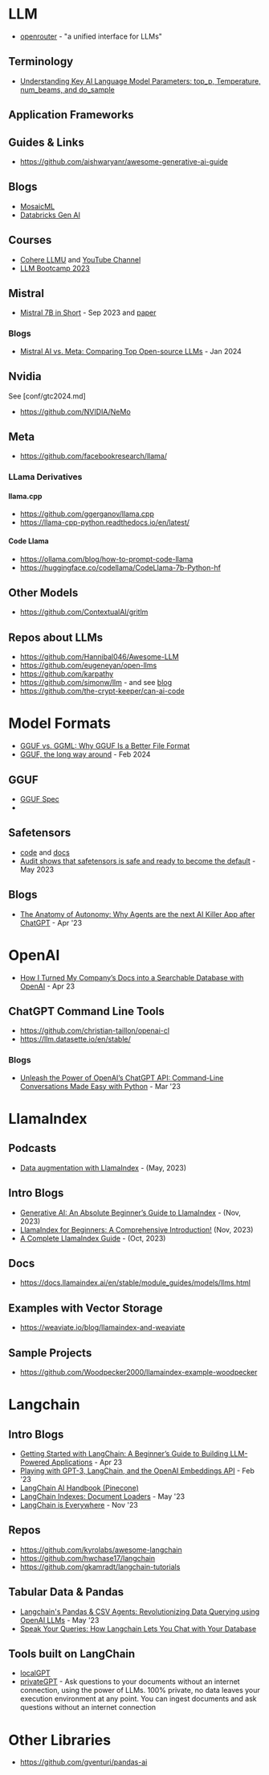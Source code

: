 # LLM 
- [openrouter](https://openrouter.ai/) - "a unified interface for LLMs"

## Terminology
- [Understanding Key AI Language Model Parameters: top_p, Temperature, num_beams, and do_sample](https://medium.com/@santosomar/understanding-key-ai-language-model-parameters-top-p-temperature-num-beams-and-do-sample-9874bf3c89ae)


## Application Frameworks

## Guides & Links
- https://github.com/aishwaryanr/awesome-generative-ai-guide

## Blogs
- [MosaicML](https://www.mosaicml.com/blog)
- [Databricks Gen AI](https://www.databricks.com/blog/category/generative-ai)

## Courses
- [Cohere LLMU](https://docs.cohere.com/docs/llmu) and [YouTube Channel](https://www.youtube.com/@CohereAI)
- [LLM Bootcamp 2023](https://www.youtube.com/playlist?list=PL1T8fO7ArWleyIqOy37OVXsP4hFXymdOZ) 

## Mistral
- [Mistral 7B in Short](https://mistral.ai/news/announcing-mistral-7b/) - Sep 2023 and [paper](https://arxiv.org/abs/2310.06825)

### Blogs
- [Mistral AI vs. Meta: Comparing Top Open-source LLMs](https://towardsdatascience.com/mistral-ai-vs-meta-comparing-top-open-source-llms-565c1bc1516e) - Jan 2024

## Nvidia
See [conf/gtc2024.md]

- https://github.com/NVIDIA/NeMo

## Meta
- https://github.com/facebookresearch/llama/

### LLama Derivatives 

#### llama.cpp
- https://github.com/ggerganov/llama.cpp
- https://llama-cpp-python.readthedocs.io/en/latest/

#### Code Llama
- https://ollama.com/blog/how-to-prompt-code-llama
- https://huggingface.co/codellama/CodeLlama-7b-Python-hf

## Other Models
- https://github.com/ContextualAI/gritlm

## Repos about LLMs
- https://github.com/Hannibal046/Awesome-LLM
- https://github.com/eugeneyan/open-llms
- https://github.com/karpathy
- https://github.com/simonw/llm - and see [blog](https://simonwillison.net/2023/May/18/cli-tools-for-llms/) 
- https://github.com/the-crypt-keeper/can-ai-code

# Model Formats
- [GGUF vs. GGML: Why GGUF Is a Better File Format](https://deci.ai/blog/ggml-vs-gguf-comparing-formats-amp-top-5-methods-for-running-gguf-files/)
- [GGUF, the long way around](https://vickiboykis.com/2024/02/28/gguf-the-long-way-around/) - Feb 2024

## GGUF
- [GGUF Spec](https://github.com/ggerganov/ggml/blob/master/docs/gguf.md)
- 
## Safetensors
- [code](https://github.com/huggingface/safetensors) and [docs](https://huggingface.co/docs/safetensors/index)
- [Audit shows that safetensors is safe and ready to become the default](https://huggingface.co/blog/safetensors-security-audit) - May 2023

## Blogs
- [The Anatomy of Autonomy: Why Agents are the next AI Killer App after ChatGPT](https://www.latent.space/p/agents) - Apr '23

# OpenAI
- [How I Turned My Company’s Docs into a Searchable Database with OpenAI](https://medium.com/towards-data-science/how-i-turned-my-companys-docs-into-a-searchable-database-with-openai-4f2d34bd8736) - Apr 23

## ChatGPT Command Line Tools
- https://github.com/christian-taillon/openai-cl
- https://llm.datasette.io/en/stable/

### Blogs
- [Unleash the Power of OpenAI’s ChatGPT API: Command-Line Conversations Made Easy with Python](https://medium.com/codingthesmartway-com-blog/unleash-the-power-of-openais-chatgpt-api-command-line-conversations-made-easy-with-python-3442e25899fd) - Mar '23

# LlamaIndex
## Podcasts
- [Data augmentation with LlamaIndex](https://podcasts.apple.com/us/podcast/practical-ai-machine-learning-data-science/id1406537385?i=1000614179108) - (May, 2023)

## Intro Blogs
- [Generative AI: An Absolute Beginner’s Guide to LlamaIndex](https://www.singlestore.com/blog/generative-ai-a-guide-to-llamaindex/) - (Nov, 2023)
- [LlamaIndex for Beginners: A Comprehensive Introduction!](https://medium.com/gitconnected/llamaindex-for-beginners-a-comprehensive-introduction-201ac6b49dee) (Nov, 2023)
- [A Complete LlamaIndex Guide](https://nanonets.com/blog/llamaindex/) - (Oct, 2023)

## Docs
- https://docs.llamaindex.ai/en/stable/module_guides/models/llms.html

## Examples with Vector Storage

- https://weaviate.io/blog/llamaindex-and-weaviate

## Sample Projects
- https://github.com/Woodpecker2000/llamaindex-example-woodpecker

# Langchain
## Intro Blogs
- [Getting Started with LangChain: A Beginner’s Guide to Building LLM-Powered Applications](https://medium.com/towards-data-science/getting-started-with-langchain-a-beginners-guide-to-building-llm-powered-applications-95fc8898732c) - Apr 23
- [Playing with GPT-3, LangChain, and the OpenAI Embeddings API](https://www.shruggingface.com/blog/langchain-cloudflare-qa-agent) - Feb '23
- [LangChain AI Handbook (Pinecone)](https://www.pinecone.io/learn/langchain/)
- [LangChain Indexes: Document Loaders](https://www.davidgentile.net/langchain-indexes-document-loaders/) - May '23 
- [LangChain is Everywhere](https://medium.com/@santosomar/langchain-is-everywhere-5415613390f1) - Nov '23

## Repos
- https://github.com/kyrolabs/awesome-langchain
- https://github.com/hwchase17/langchain
- https://github.com/gkamradt/langchain-tutorials

## Tabular Data & Pandas
- [Langchain's Pandas & CSV Agents: Revolutionizing Data Querying using OpenAI LLMs](https://blog.futuresmart.ai/langchains-pandas-csv-agents-revolutionizing-data-querying-using-openai-llms) - May '23
- [Speak Your Queries: How Langchain Lets You Chat with Your Database](https://dev.to/ngonidzashe/speak-your-queries-how-langchain-lets-you-chat-with-your-database-p62)

## Tools built on LangChain
- [localGPT](https://github.com/PromtEngineer/localGPT)
- [privateGPT](https://github.com/imartinez/privateGPT) - Ask questions to your documents without an internet connection, using the power of LLMs. 100% private, no data leaves your execution environment at any point. You can ingest documents and ask questions without an internet connection

# Other Libraries
- https://github.com/gventuri/pandas-ai
